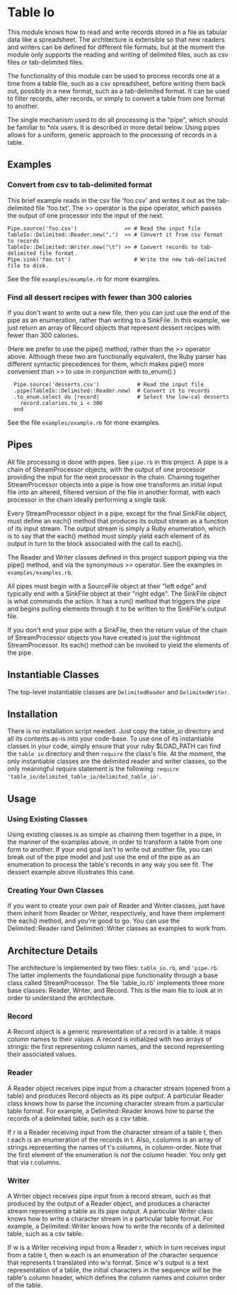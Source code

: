 # Table Io
This module knows how to read and write records stored in a file as tabular data like a spreadsheet.
The architecture is extensible so that new readers and writers can be defined for different file formats,
but at the moment the module only supports the reading and writing of delimited files, such as csv files
or tab-delimited files.

The functionality of this module can be used to process records one at a time from a table file,
such as a csv spreadsheet, before writing them back out, possibly in a new format, such as a tab-delimited
format. It can be used to filter records, alter records, or simply to convert a table from
one format to another.

The single mechanism used to do all processing is the "pipe", which should be familiar to *nix users. It is
described in more detail below. Using pipes allows for a uniform, generic approach to the processing of
records in a table.

## Examples
### Convert from csv to tab-delimited format
This brief example reads in the csv file 'foo.csv' and writes it out as the tab-delimited file
'foo.txt'. The >> operator is the pipe operator, which passes the output of one processor into
the input of the next.

    Pipe.source('foo.csv')               >> # Read the input file
    TableIo::Delimited::Reader.new(",")  >> # Convert it from csv format to records
    TableIo::Delimited::Writer.new("\t") >> # Convert records to tab-delimited file format.
    Pipe.sink('foo.txt')                    # Write the new tab-delimited file to disk.

See the file `examples/example.rb` for more examples.

### Find all dessert recipes with fewer than 300 calories
If you don't want to write out a new file, then you can just use the end of the pipe as an enumeration,
rather than writing to a SinkFile. In this example, we just return an array of Record objects that
represent dessert recipes with fewer than 300 calories.

(Here we prefer to use the pipe() method,
rather than the >> operator above. Although these two are functionally equivalent, the Ruby
parser has different syntactic precedences for them, which makes pipe() more convenient than >> to use in conjunction with to_enum().)

      Pipe.source('desserts.csv')            # Read the input file
      .pipe(TableIo::Delimited::Reader.new)  # Convert it to records
      .to_enum.select do |record|            # Select the low-cal desserts
        record.calories.to_i < 300
      end

See the file `examples/example.rb` for more examples.


## Pipes
All file processing is done with pipes. See `pipe.rb` in this project.
A pipe is a chain of StreamProcessor objects, with the output of one processor
providing the input for the next processor in the chain.
Chaining together StreamProcessor objects into a pipe is how one transforms
an initial input file into an altered, filtered version of the file in another format, with each processor
in the chain ideally performing a single task.

Every StreamProcessor object in a pipe, except for the final SinkFile object, must define an each() method
that produces its output stream as a function of its input stream. The output stream is simply a Ruby enumeration,
which is to say that the each() method must simply yield each element of its output in turn to the block associated
with the call to each().

The Reader and Writer classes defined in this project support piping via the pipe() method,
and via the synonymous >> operator.
See the examples in `examples/examples.rb`.

All pipes must begin with a SourceFile object at their "left edge" and typically end with a SinkFile object
at their "right edge". The SinkFile object is what commands the action. It has a run() method that
triggers the pipe and begins pulling elements through it to be written to the SinkFile's output file.

If you don't end your pipe with a SinkFile, then the return value of the chain of StreamProcessor objects
you have created is just the rightmost StreamProcessor. Its each() method can be invoked to yield the
elements of the pipe.



## Instantiable Classes
The top-level instantiable classes are `DelimitedReader` and `DelimitedWriter`.


## Installation
There is no installation script needed. Just copy the table_io directory and all its contents as-is
into your code-base. To use one of its instantiable classes in your code, simply ensure that your ruby $LOAD_PATH
can find the `table_io` directory and then `require` the class's file. At the moment, the only instantiable
classes are the delimited reader and writer classes, so the only meaningful require statement
is the following: `require 'table_io/delimited_table_io/delimited_table_io'`.


## Usage
### Using Existing Classes
Using existing classes is as simple as chaining them together in a pipe, in the manner of the examples above,
in order to transform a table from one form to another. If your end goal isn't to write out another file,
you can break out of the pipe model and just use the end of the pipe as an enumeration to process the
table's records in any way you see fit. The dessert example above illustrates this case.

### Creating Your Own Classes
If you want to create your own pair of Reader and Writer classes, just have them inherit from Reader
or Writer, respectively, and have them implement the each() method, and you're good to go. You can
use the Delimited::Reader rand Delimited::Writer classes as examples to work from.


## Architecture Details
The architecture is implemented by two files: `table_io.rb`, and `'pipe.rb`. The latter implements
the foundational pipe functionality through a base class called StreamProcessor. The file `table_io.rb'
implements three more base classes: Reader, Writer, and Record. This is the main file to look at
in order to understand the architecture.

### Record
A Record object is a generic representation of a record in a table: it maps column names to their values.
A record is initialized with two arrays of strings: the first representing column names, and the second representing
their associated values.

### Reader
A Reader object receives pipe input from a character stream (opened from a table) and produces
Record objects as its pipe output. A particular Reader class knows how
to parse the incoming character stream from a particular table format. For example, a Delimited::Reader knows
how to parse the records of a delimited table, such as a csv table.

If r is a Reader receiving input from the character stream of a table t,
then r.each is an enumeration of the records in t.
Also, r.columns is an array of strings representing the names of t's columns, in column-order.
Note that the first element of the enumeration is *not* the column header.
You only get that via r.columns.

### Writer
A Writer object receives pipe input from a record stream, such as that produced by the output
of a Reader object, and produces a character stream representing a table as its pipe output.
A particular Writer class knows how to write a character stream in a particular table format.
For example, a Delimited::Writer knows how to write the records of a delimited table, such as a csv table.

If w is a Writer receiving input from a Reader r, which in turn receives input from a table t,
then w.each is an enumeration of the character sequence that represents t translated into w's format.
   Since w's output is a text representation of a table, the initial characters in the sequence *will*
be the table's column header, which defines the column names and column order of the table.

